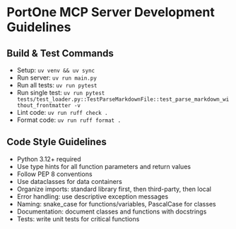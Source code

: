 # PortOne MCP Server Development Guidelines

## Build & Test Commands

- Setup: `uv venv && uv sync`
- Run server: `uv run main.py`
- Run all tests: `uv run pytest`
- Run single test: `uv run pytest tests/test_loader.py::TestParseMarkdownFile::test_parse_markdown_without_frontmatter -v`
- Lint code: `uv run ruff check .`
- Format code: `uv run ruff format .`

## Code Style Guidelines

- Python 3.12+ required
- Use type hints for all function parameters and return values
- Follow PEP 8 conventions
- Use dataclasses for data containers
- Organize imports: standard library first, then third-party, then local
- Error handling: use descriptive exception messages
- Naming: snake_case for functions/variables, PascalCase for classes
- Documentation: document classes and functions with docstrings
- Tests: write unit tests for critical functions


